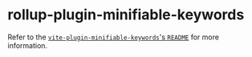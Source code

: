 # rollup-plugin-minifiable-keywords

Refer to the [`vite-plugin-minifiable-keywords`'s `README`](https://github.com/cueaz/vite-plugin-minifiable-keywords#readme) for more information.
